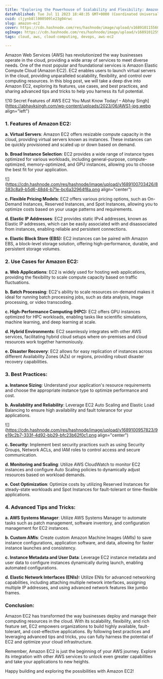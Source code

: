 ```yaml
---
title: "Exploring the Powerhouse of Scalability and Flexibility: Amazon EC2"
datePublished: Tue Jul 11 2023 18:48:35 GMT+0000 (Coordinated Universal Time)
cuid: cljynb8ll000509le23g04rwc
slug: amazon-ec2
cover: https://cdn.hashnode.com/res/hashnode/image/upload/v1689101155604/1a6656cc-3049-47bc-8b7f-185bbc7b3bc1.jpeg
ogImage: https://cdn.hashnode.com/res/hashnode/image/upload/v1689101259964/b6f302a1-5a0b-40ae-ad04-5a33168388fe.jpeg
tags: cloud, aws, cloud-computing, devops, aws-ec2

---
```


Amazon Web Services (AWS) has revolutionized the way businesses operate in the cloud, providing a wide array of services to meet diverse needs. One of the most popular and foundational services is Amazon Elastic Compute Cloud (Amazon EC2). EC2 enables users to launch virtual servers in the cloud, providing unparalleled scalability, flexibility, and control over computing resources. In this blog post, we will take a deep dive into Amazon EC2, exploring its features, use cases, and best practices, and sharing advanced tips and tricks to help you harness its full potential.

![10 Secret Features of AWS EC2 You Must Know Today! – Abhay Singh](https://abhayksingh.com/wp-content/uploads/2023/06/AWS1-jpg.webp align="left")

### 1\. Features of Amazon EC2:

**a. Virtual Servers**: Amazon EC2 offers resizable compute capacity in the cloud, providing virtual servers known as instances. These instances can be quickly provisioned and scaled up or down based on demand.

**b. Broad Instance Selection**: EC2 provides a wide range of instance types optimized for various workloads, including general-purpose, compute-optimized, memory-optimized, and GPU instances, allowing you to choose the best fit for your application.

![](https://cdn.hashnode.com/res/hashnode/image/upload/v1689100703426/8383c8a9-b5d6-48d4-b71e-bc6a32964f8a.png align="center")

**c. Flexible Pricing Models**: EC2 offers various pricing options, such as On-Demand Instances, Reserved Instances, and Spot Instances, allowing you to optimize costs based on your usage patterns and requirements.

**d. Elastic IP Addresses**: EC2 provides static IPv4 addresses, known as Elastic IP addresses, which can be easily associated with and disassociated from instances, enabling reliable and persistent connections.

**e. Elastic Block Store (EBS):** EC2 instances can be paired with Amazon EBS, a block-level storage solution, offering high-performance, durable, and persistent storage volumes.

### 2\. Use Cases for Amazon EC2:

**a. Web Applications**: EC2 is widely used for hosting web applications, providing the flexibility to scale compute capacity based on traffic fluctuations.

**b. Batch Processing**: EC2's ability to scale resources on-demand makes it ideal for running batch processing jobs, such as data analysis, image processing, or video transcoding.

**c. High-Performance Computing (HPC):** EC2 offers GPU instances optimized for HPC workloads, enabling tasks like scientific simulations, machine learning, and deep learning at scale.

**d. Hybrid Environments**: EC2 seamlessly integrates with other AWS services, facilitating hybrid cloud setups where on-premises and cloud resources work together harmoniously.

**e. Disaster Recovery**: EC2 allows for easy replication of instances across different Availability Zones (AZs) or regions, providing robust disaster recovery capabilities.

### 3\. Best Practices:

**a. Instance Sizing**: Understand your application's resource requirements and choose the appropriate instance type to optimize performance and cost.

**b. Availability and Reliability**: Leverage EC2 Auto Scaling and Elastic Load Balancing to ensure high availability and fault tolerance for your applications.

![](https://cdn.hashnode.com/res/hashnode/image/upload/v1689100957823/9e19c2b7-333f-4d92-bb29-bfc23b62f0c1.png align="center")

**c. Security**: Implement best security practices such as using Security Groups, Network ACLs, and IAM roles to control access and secure communication.

**d. Monitoring and Scaling**: Utilize AWS CloudWatch to monitor EC2 instances and configure Auto Scaling policies to dynamically adjust resources based on workload demands.

**e. Cost Optimization**: Optimize costs by utilizing Reserved Instances for steady-state workloads and Spot Instances for fault-tolerant or time-flexible applications.

### 4\. Advanced Tips and Tricks:

**a. AWS Systems Manager**: Utilize AWS Systems Manager to automate tasks such as patch management, software inventory, and configuration management for EC2 instances.

**b. Custom AMIs**: Create custom Amazon Machine Images (AMIs) to save instance configurations, application software, and data, allowing for faster instance launches and consistency.

**c. Instance Metadata and User Data**: Leverage EC2 instance metadata and user data to configure instances dynamically during launch, enabling automated configurations.

**d. Elastic Network Interfaces (ENIs):** Utilize ENIs for advanced networking capabilities, including attaching multiple network interfaces, assigning multiple IP addresses, and using advanced network features like jumbo frames.

### Conclusion:

Amazon EC2 has transformed the way businesses deploy and manage their computing resources in the cloud. With its scalability, flexibility, and rich feature set, EC2 empowers organizations to build highly available, fault-tolerant, and cost-effective applications. By following best practices and leveraging advanced tips and tricks, you can fully harness the potential of EC2 and optimize your cloud infrastructure.

Remember, Amazon EC2 is just the beginning of your AWS journey. Explore its integration with other AWS services to unlock even greater capabilities and take your applications to new heights.

Happy building and exploring the possibilities with Amazon EC2!